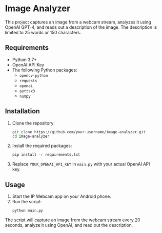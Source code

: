 # Image Analyzer

This project captures an image from a webcam stream, analyzes it using OpenAI GPT-4, and reads out a description of the image. The description is limited to 25 words or 150 characters.

## Requirements

- Python 3.7+
- OpenAI API Key
- The following Python packages:
  - `opencv-python`
  - `requests`
  - `openai`
  - `pyttsx3`
  - `numpy`

## Installation

1. Clone the repository:
    ```sh
    git clone https://github.com/your-username/image-analyzer.git
    cd image-analyzer
    ```

2. Install the required packages:
    ```sh
    pip install -r requirements.txt
    ```

3. Replace `YOUR_OPENAI_API_KEY` in `main.py` with your actual OpenAI API key.

## Usage

1. Start the IP Webcam app on your Android phone.
2. Run the script:
    ```sh
    python main.py
    ```

The script will capture an image from the webcam stream every 20 seconds, analyze it using OpenAI, and read out the description.


